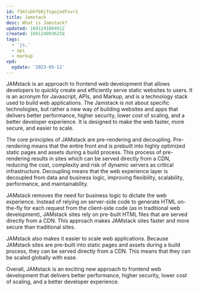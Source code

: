 ```yaml
---
id: f3mlsbhfb0jfsgojodfxvr1
title: Jamstack
desc: What is Jamstack?
updated: 1691241004912
created: 1691240936258
tags:
  - 'js,'
  - api
  - markup
vpd:
  ogdate: '2023-05-12'
---
```

JAMstack is an approach to frontend web development that allows developers to quickly create and efficiently serve static websites to users. It is an acronym for Javascript, APIs, and Markup, and is a technology stack used to build web applications. The Jamstack is not about specific technologies, but rather a new way of building websites and apps that delivers better performance, higher security, lower cost of scaling, and a better developer experience. It is designed to make the web faster, more secure, and easier to scale.

The core principles of JAMstack are pre-rendering and decoupling. Pre-rendering means that the entire front end is prebuilt into highly optimized static pages and assets during a build process. This process of pre-rendering results in sites which can be served directly from a CDN, reducing the cost, complexity and risk of dynamic servers as critical infrastructure. Decoupling means that the web experience layer is decoupled from data and business logic, improving flexibility, scalability, performance, and maintainability.

JAMstack removes the need for business logic to dictate the web experience. Instead of relying on server-side code to generate HTML on-the-fly for each request from the client-side code (as in traditional web development), JAMstack sites rely on pre-built HTML files that are served directly from a CDN. This approach makes JAMstack sites faster and more secure than traditional sites.

JAMstack also makes it easier to scale web applications. Because JAMstack sites are pre-built into static pages and assets during a build process, they can be served directly from a CDN. This means that they can be scaled globally with ease.

Overall, JAMstack is an exciting new approach to frontend web development that delivers better performance, higher security, lower cost of scaling, and a better developer experience.
